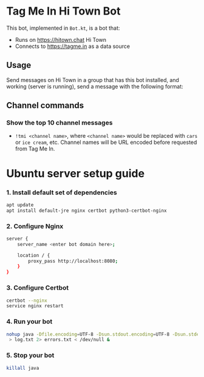 # Tag Me In Hi Town Bot

This bot, implemented in `Bot.kt`, is a bot that:

- Runs on https://hitown.chat Hi Town
- Connects to https://tagme.in as a data source

## Usage

Send messages on Hi Town in a group that has this bot installed, and working (server is running), send a message with the following format:

## Channel commands

### Show the top 10 channel messages
- `!tmi <channel name>`, where `<channel name>` would be replaced with `cars` or `ice cream`, etc. Channel names will be URL encoded before requested from Tag Me In.

# Ubuntu server setup guide

### 1. Install default set of dependencies

```bash
apt update
apt install default-jre nginx certbot python3-certbot-nginx
```

### 2. Configure Nginx

```bash
server {
    server_name <enter bot domain here>;

    location / {
        proxy_pass http://localhost:8080;
    }
}
```

### 3. Configure Certbot

```bash
certbot --nginx
service nginx restart
```

### 4. Run your bot

```bash
nohup java -Dfile.encoding=UTF-8 -Dsun.stdout.encoding=UTF-8 -Dsun.stderr.encoding=UTF-8 -jar ./build/libs/tag-me-in-hi-town-bot-all.jar
 > log.txt 2> errors.txt < /dev/null &
```
### 5. Stop your bot

```bash
killall java
```